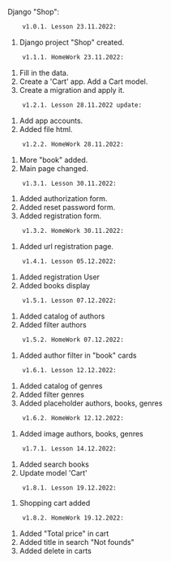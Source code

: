 Django "Shop":
```bash
    v1.0.1. Lesson 23.11.2022:
```    
1. Django project "Shop" created.

```bash
    v1.1.1. HomeWork 23.11.2022:
```
1. Fill in the data.
2. Create a 'Cart' app. Add a Cart model.
3. Create a migration and apply it.

```bash
    v1.2.1. Lesson 28.11.2022 update:
```
1. Add app accounts.
2. Added file html.

```bash
    v1.2.2. HomeWork 28.11.2022:
```
1. More "book" added.
2. Main page changed.

```bash
    v1.3.1. Lesson 30.11.2022:
```
1. Added authorization form.
2. Added reset password form.
3. Added registration form.

```bash
    v1.3.2. HomeWork 30.11.2022:
```
1. Added url registration page.

```bash
    v1.4.1. Lesson 05.12.2022:
```
1. Added registration User
2. Added books display

```bash
    v1.5.1. Lesson 07.12.2022:
```
1. Added catalog of authors
2. Added filter authors

```bash
    v1.5.2. HomeWork 07.12.2022:
```
1. Added author filter in "book" cards

```bash
    v1.6.1. Lesson 12.12.2022:
```
1. Added catalog of genres
2. Added filter genres
3. Added placeholder authors, books, genres

```bash
    v1.6.2. HomeWork 12.12.2022:
```
1. Added image authors, books, genres

```bash
    v1.7.1. Lesson 14.12.2022:
```
1. Added search books
2. Update model 'Cart'

```bash
    v1.8.1. Lesson 19.12.2022:
```
1. Shopping cart added

```bash
    v1.8.2. HomeWork 19.12.2022:
```    
1. Added "Total price" in cart 
2. Added title in search "Not founds"
3. Added delete in carts 
